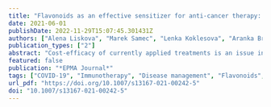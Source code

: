 ```yaml
---
title: "Flavonoids as an effective sensitizer for anti-cancer therapy: insights into multi-faceted mechanisms and applicability towards individualized patient profiles"
date: 2021-06-01
publishDate: 2022-11-29T15:07:45.301431Z
authors: ["Alena Liskova", "Marek Samec", "Lenka Koklesova", "Aranka Brockmueller", "Kevin Zhai", "Basma Abdellatif", "Manaal Siddiqui", "Kamil Biringer", "Erik Kudela", "Martin Pec", "Laura Kate Gadanec", "Miroslava Šudomová", "Sherif T. S. Hassan", "Anthony Zulli", "Mehdi Shakibaei", "Frank A. Giordano", "Dietrich Büsselberg", "Olga Golubnitschaja", "Peter Kubatka"]
publication_types: ["2"]
abstract: "Cost-efficacy of currently applied treatments is an issue in overall cancer management challenging healthcare and causing tremendous economic burden to societies around the world. Consequently, complex treatment models presenting concepts of predictive diagnostics followed by targeted prevention and treatments tailored to the personal patient profiles earn global appreciation as benefiting the patient, healthcare economy, and the society at large. In this context, application of flavonoids as a spectrum of compounds and their nano-technologically created derivatives is extensively under consideration, due to their multi-faceted anti-cancer effects applicable to the overall cost-effective cancer management, primary, secondary, and even tertiary prevention. This article analyzes most recently updated data focused on the potent capacity of flavonoids to promote anti-cancer therapeutic effects and interprets all the collected research achievements in the frame-work of predictive, preventive, and personalized (3P) medicine. Main pillars considered are:"
featured: false
publication: "*EPMA Journal*"
tags: ["COVID-19", "Immunotherapy", "Disease management", "Flavonoids", "Health economy", "Health policy", "Phytochemicals", "Predictive preventive personalized medicine (3PM/PPPM)", "Therapy efficacy", "Anthocyanidins", "Anti-bacterial", "Anti-cancer agents", "Anti-inflammation", "Anti-viral", "Chalcones", "Chemotherapy", "Drug-sensitizing effect", "Flavanols", "Flavanones", "Flavones", "Flavonols", "Isoflavonoids", "Nano-carrier delivery", "Radiotherapy", "Signalling pathways", "Targeted therapy", "Therapy resistance"]
url_pdf: "https://doi.org/10.1007/s13167-021-00242-5"
doi: "10.1007/s13167-021-00242-5"
---
```


